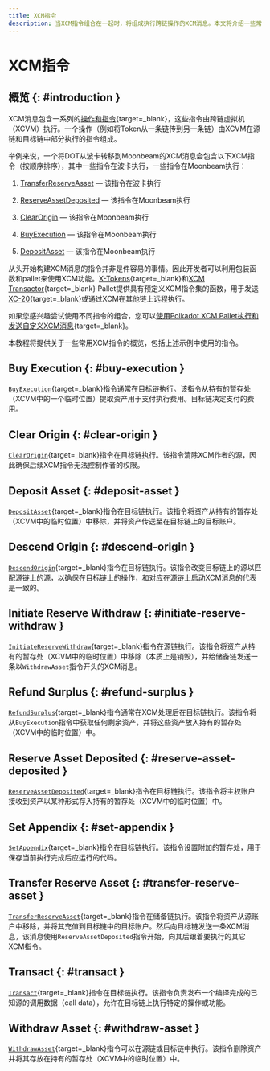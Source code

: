 ```yaml
---
title: XCM指令
description: 当XCM指令组合在一起时，将组成执行跨链操作的XCM消息。本文将介绍一些常用指令。
---
```


# XCM指令

## 概览 {: #introduction }

XCM消息包含一系列的[操作和指令](https://github.com/paritytech/xcm-format#5-the-xcvm-instruction-set){target=_blank}，这些指令由跨链虚拟机（XCVM）执行。一个操作（例如将Token从一条链传到另一条链）由XCVM在源链和目标链中部分执行的指令组成。

举例来说，一个将DOT从波卡转移到Moonbeam的XCM消息会包含以下XCM指令（按顺序排序），其中一些指令在波卡执行，一些指令在Moonbeam执行：

 1. [TransferReserveAsset](#transfer-reserve-asset) — 该指令在波卡执行

 2. [ReserveAssetDeposited](#reserve-asset-deposited) — 该指令在Moonbeam执行

 3. [ClearOrigin](#clear-origin) — 该指令在Moonbeam执行

 4. [BuyExecution](#buy-execution) — 该指令在Moonbeam执行

  5. [DepositAsset](#deposit-asset) — 该指令在Moonbeam执行

从头开始构建XCM消息的指令并非是件容易的事情。因此开发者可以利用包装函数和pallet来使用XCM功能。[X-Tokens](/builders/interoperability/xcm/xc20/send-xc20s/xtokens-pallet/){target=_blank}和[XCM Transactor](/builders/interoperability/xcm/remote-execution/substrate-calls/xcm-transactor-pallet/){target=_blank} Pallet提供具有预定义XCM指令集的函数，用于发送[XC-20](/builders/interoperability/xcm/xc20/overview/){target=_blank}或通过XCM在其他链上远程执行。

如果您感兴趣尝试使用不同指令的组合，您可以[使用Polkadot XCM Pallet执行和发送自定义XCM消息](/builders/interoperability/xcm/send-execute-xcm){target=_blank}。

本教程将提供关于一些常用XCM指令的概览，包括上述示例中使用的指令。

## Buy Execution {: #buy-execution }

[`BuyExecution`](https://github.com/paritytech/xcm-format#buyexecution){target=_blank}指令通常在目标链执行。该指令从持有的暂存处（XCVM中的一个临时位置）提取资产用于支付执行费用。目标链决定支付的费用。

## Clear Origin {: #clear-origin }

[`ClearOrigin`](https://github.com/paritytech/xcm-format#clearorigin){target=_blank}指令在目标链执行。该指令清除XCM作者的源，因此确保后续XCM指令无法控制作者的权限。

## Deposit Asset {: #deposit-asset }

[`DepositAsset`](https://github.com/paritytech/xcm-format#depositasset){target=_blank}指令在目标链执行。该指令将资产从持有的暂存处（XCVM中的临时位置）中移除，并将资产传送至在目标链上的目标账户。

## Descend Origin {: #descend-origin }

[`DescendOrigin`](https://github.com/paritytech/xcm-format#descendorigin){target=_blank}指令在目标链执行。该指令改变目标链上的源以匹配源链上的源，以确保在目标链上的操作，和对应在源链上启动XCM消息的代表是一致的。

## Initiate Reserve Withdraw {: #initiate-reserve-withdraw }

[`InitiateReserveWithdraw`](https://github.com/paritytech/xcm-format#initiatereservewithdraw){target=_blank}指令在源链执行。该指令将资产从持有的暂存处（XCVM中的临时位置）中移除（本质上是销毁），并给储备链发送一条以`WithdrawAsset`指令开头的XCM消息。

## Refund Surplus {: #refund-surplus }

[`RefundSurplus`](https://github.com/paritytech/xcm-format#refundsurplus){target=_blank}指令通常在XCM处理后在目标链执行。该指令将从`BuyExecution`指令中获取任何剩余资产，并将这些资产放入持有的暂存处（XCVM中的临时位置）中。

## Reserve Asset Deposited {: #reserve-asset-deposited }

[`ReserveAssetDeposited`](https://github.com/paritytech/xcm-format#reserveassetdeposited-){target=_blank}指令在目标链执行。该指令将主权账户接收到资产以某种形式存入持有的暂存处（XCVM中的临时位置）中。

## Set Appendix {: #set-appendix }

[`SetAppendix`](https://github.com/paritytech/xcm-format#setappendix){target=_blank}指令在目标链执行。该指令设置附加的暂存处，用于保存当前执行完成后应运行的代码。

## Transfer Reserve Asset {: #transfer-reserve-asset }

[`TransferReserveAsset`](https://github.com/paritytech/xcm-format#transferreserveasset){target=_blank}指令在储备链执行。该指令将资产从源账户中移除，并将其充值到目标链中的目标账户。然后向目标链发送一条XCM消息，该消息使用`ReserveAssetDeposited`指令开始，向其后跟着要执行的其它XCM指令。

## Transact {: #transact }

[`Transact`](https://github.com/paritytech/xcm-format#transact){target=_blank}指令在目标链执行。该指令负责发布一个编译完成的已知源的调用数据（call data），允许在目标链上执行特定的操作或功能。

## Withdraw Asset {: #withdraw-asset }

[`WithdrawAsset`](https://github.com/paritytech/xcm-format#withdrawasset){target=_blank}指令可以在源链或目标链中执行。该指令删除资产并将其存放在持有的暂存处（XCVM中的临时位置）中。
